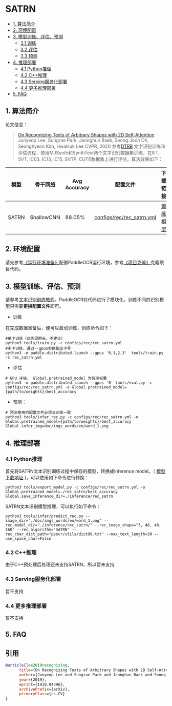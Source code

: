 # SATRN

- [1. 算法简介](#1)
- [2. 环境配置](#2)
- [3. 模型训练、评估、预测](#3)
    - [3.1 训练](#3-1)
    - [3.2 评估](#3-2)
    - [3.3 预测](#3-3)
- [4. 推理部署](#4)
    - [4.1 Python推理](#4-1)
    - [4.2 C++推理](#4-2)
    - [4.3 Serving服务化部署](#4-3)
    - [4.4 更多推理部署](#4-4)
- [5. FAQ](#5)

<a name="1"></a>
## 1. 算法简介

论文信息：
> [On Recognizing Texts of Arbitrary Shapes with 2D Self-Attention](https://arxiv.org/abs/1910.04396)
> Junyeop Lee, Sungrae Park, Jeonghun Baek, Seong Joon Oh, Seonghyeon Kim, Hwalsuk Lee
> CVPR, 2020
参考[DTRB](https://arxiv.org/abs/1904.01906) 文字识别训练和评估流程，使用MJSynth和SynthText两个文字识别数据集训练，在IIIT, SVT, IC03, IC13, IC15, SVTP, CUTE数据集上进行评估，算法效果如下：

|模型|骨干网络|Avg Accuracy|配置文件|下载链接|
|---|---|---|---|---|
|SATRN|ShallowCNN|88.05%|[configs/rec/rec_satrn.yml](../../configs/rec/rec_satrn.yml)|[训练模型](https://pan.baidu.com/s/10J-Bsd881bimKaclKszlaQ?pwd=lk8a)|



<a name="2"></a>
## 2. 环境配置
请先参考[《运行环境准备》](./environment.md)配置PaddleOCR运行环境，参考[《项目克隆》](./clone.md)克隆项目代码。


<a name="3"></a>
## 3. 模型训练、评估、预测

请参考[文本识别训练教程](./recognition.md)。PaddleOCR对代码进行了模块化，训练不同的识别模型只需要**更换配置文件**即可。

- 训练

在完成数据准备后，便可以启动训练，训练命令如下：

```
#单卡训练（训练周期长，不建议）
python3 tools/train.py -c configs/rec/rec_satrn.yml
#多卡训练，通过--gpus参数指定卡号
python3 -m paddle.distributed.launch --gpus '0,1,2,3'  tools/train.py -c rec_satrn.yml
```

- 评估

```
# GPU 评估， Global.pretrained_model 为待测权重
python3 -m paddle.distributed.launch --gpus '0' tools/eval.py -c configs/rec/rec_satrn.yml -o Global.pretrained_model={path/to/weights}/best_accuracy
```

- 预测：

```
# 预测使用的配置文件必须与训练一致
python3 tools/infer_rec.py -c configs/rec/rec_satrn.yml -o Global.pretrained_model={path/to/weights}/best_accuracy Global.infer_img=doc/imgs_words/en/word_1.png
```

<a name="4"></a>
## 4. 推理部署

<a name="4-1"></a>
### 4.1 Python推理
首先将SATRN文本识别训练过程中保存的模型，转换成inference model。（ [模型下载地址](https://pan.baidu.com/s/10J-Bsd881bimKaclKszlaQ?pwd=lk8a) )，可以使用如下命令进行转换：

```
python3 tools/export_model.py -c configs/rec/rec_satrn.yml -o Global.pretrained_model=./rec_satrn/best_accuracy  Global.save_inference_dir=./inference/rec_satrn
```

SATRN文本识别模型推理，可以执行如下命令：

```
python3 tools/infer/predict_rec.py --image_dir="./doc/imgs_words/en/word_1.png" --rec_model_dir="./inference/rec_satrn/" --rec_image_shape="3, 48, 48, 160" --rec_algorithm="SATRN" --rec_char_dict_path="ppocr/utils/dict90.txt" --max_text_length=30 --use_space_char=False
```

<a name="4-2"></a>
### 4.2 C++推理

由于C++预处理后处理还未支持SATRN，所以暂未支持

<a name="4-3"></a>
### 4.3 Serving服务化部署

暂不支持

<a name="4-4"></a>
### 4.4 更多推理部署

暂不支持

<a name="5"></a>
## 5. FAQ

## 引用

```bibtex
@article{lee2019recognizing,
      title={On Recognizing Texts of Arbitrary Shapes with 2D Self-Attention},
      author={Junyeop Lee and Sungrae Park and Jeonghun Baek and Seong Joon Oh and Seonghyeon Kim and Hwalsuk Lee},
      year={2019},
      eprint={1910.04396},
      archivePrefix={arXiv},
      primaryClass={cs.CV}
}
```
